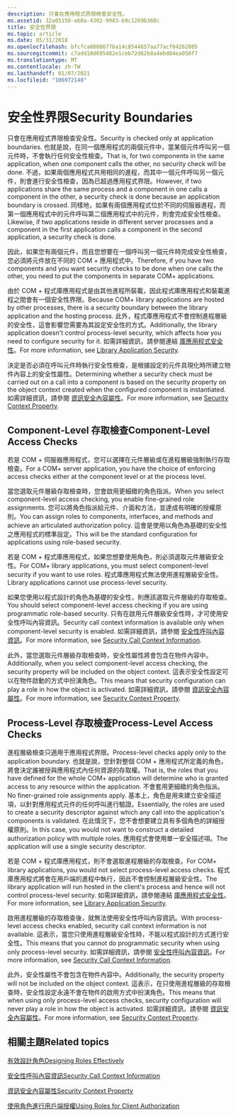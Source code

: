 ```yaml
---
description: 只會在應用程式界限檢查安全性。
ms.assetid: 32a05150-a68a-4302-9983-b9c1269b368c
title: 安全性界限
ms.topic: article
ms.date: 05/31/2018
ms.openlocfilehash: bfcfca8868677ba14c8544657aa77acf04262805
ms.sourcegitcommit: c7add10d695482e1ceb72d62b8a4ebd84ea050f7
ms.translationtype: MT
ms.contentlocale: zh-TW
ms.lasthandoff: 01/07/2021
ms.locfileid: "106972148"
---
```

# <a name="security-boundaries"></a><span data-ttu-id="3c809-103">安全性界限</span><span class="sxs-lookup"><span data-stu-id="3c809-103">Security Boundaries</span></span>

<span data-ttu-id="3c809-104">只會在應用程式界限檢查安全性。</span><span class="sxs-lookup"><span data-stu-id="3c809-104">Security is checked only at application boundaries.</span></span> <span data-ttu-id="3c809-105">也就是說，在同一個應用程式的兩個元件中，當某個元件呼叫另一個元件時，不會執行任何安全性檢查。</span><span class="sxs-lookup"><span data-stu-id="3c809-105">That is, for two components in the same application, when one component calls the other, no security check will be done.</span></span> <span data-ttu-id="3c809-106">不過，如果兩個應用程式共用相同的進程，而其中一個元件呼叫另一個元件，則會進行安全性檢查，因為已超過應用程式界限。</span><span class="sxs-lookup"><span data-stu-id="3c809-106">However, if two applications share the same process and a component in one calls a component in the other, a security check is done because an application boundary is crossed.</span></span> <span data-ttu-id="3c809-107">同樣地，如果有兩個應用程式位於不同的伺服器進程，而第一個應用程式中的元件呼叫第二個應用程式中的元件，則會完成安全性檢查。</span><span class="sxs-lookup"><span data-stu-id="3c809-107">Likewise, if two applications reside in different server processes and a component in the first application calls a component in the second application, a security check is done.</span></span>

<span data-ttu-id="3c809-108">因此，如果您有兩個元件，而且您想要在一個呼叫另一個元件時完成安全性檢查，您必須將元件放在不同的 COM + 應用程式中。</span><span class="sxs-lookup"><span data-stu-id="3c809-108">Therefore, if you have two components and you want security checks to be done when one calls the other, you need to put the components in separate COM+ applications.</span></span>

<span data-ttu-id="3c809-109">由於 COM + 程式庫應用程式是由其他進程所裝載，因此程式庫應用程式和裝載進程之間會有一個安全性界限。</span><span class="sxs-lookup"><span data-stu-id="3c809-109">Because COM+ library applications are hosted by other processes, there is a security boundary between the library application and the hosting process.</span></span> <span data-ttu-id="3c809-110">此外，程式庫應用程式不會控制進程層級的安全性，這會影響您需要為其設定安全性的方式。</span><span class="sxs-lookup"><span data-stu-id="3c809-110">Additionally, the library application doesn't control process-level security, which affects how you need to configure security for it.</span></span> <span data-ttu-id="3c809-111">如需詳細資訊，請參閱連結 [庫應用程式安全性](library-application-security.md)。</span><span class="sxs-lookup"><span data-stu-id="3c809-111">For more information, see [Library Application Security](library-application-security.md).</span></span>

<span data-ttu-id="3c809-112">決定是否必須在呼叫元件時執行安全性檢查，是根據設定的元件具現化時所建立物件內容上的安全性屬性。</span><span class="sxs-lookup"><span data-stu-id="3c809-112">Determining whether a security check must be carried out on a call into a component is based on the security property on the object context created when the configured component is instantiated.</span></span> <span data-ttu-id="3c809-113">如需詳細資訊，請參閱 [資訊安全內容屬性](security-context-property.md)。</span><span class="sxs-lookup"><span data-stu-id="3c809-113">For more information, see [Security Context Property](security-context-property.md).</span></span>

## <a name="component-level-access-checks"></a><span data-ttu-id="3c809-114">Component-Level 存取檢查</span><span class="sxs-lookup"><span data-stu-id="3c809-114">Component-Level Access Checks</span></span>

<span data-ttu-id="3c809-115">若是 COM + 伺服器應用程式，您可以選擇在元件層級或在進程層級強制執行存取檢查。</span><span class="sxs-lookup"><span data-stu-id="3c809-115">For a COM+ server application, you have the choice of enforcing access checks either at the component level or at the process level.</span></span>

<span data-ttu-id="3c809-116">當您選取元件層級存取檢查時，您會啟用更細緻的角色指派。</span><span class="sxs-lookup"><span data-stu-id="3c809-116">When you select component-level access checking, you enable fine-grained role assignments.</span></span> <span data-ttu-id="3c809-117">您可以將角色指派給元件、介面和方法，並達成有明確的授權原則。</span><span class="sxs-lookup"><span data-stu-id="3c809-117">You can assign roles to components, interfaces, and methods and achieve an articulated authorization policy.</span></span> <span data-ttu-id="3c809-118">這會是使用以角色為基礎的安全性之應用程式的標準設定。</span><span class="sxs-lookup"><span data-stu-id="3c809-118">This will be the standard configuration for applications using role-based security.</span></span>

<span data-ttu-id="3c809-119">若是 COM + 程式庫應用程式，如果您想要使用角色，則必須選取元件層級安全性。</span><span class="sxs-lookup"><span data-stu-id="3c809-119">For COM+ library applications, you must select component-level security if you want to use roles.</span></span> <span data-ttu-id="3c809-120">程式庫應用程式無法使用進程層級安全性。</span><span class="sxs-lookup"><span data-stu-id="3c809-120">Library applications cannot use process-level security.</span></span>

<span data-ttu-id="3c809-121">如果您使用以程式設計的角色為基礎的安全性，則應該選取元件層級的存取檢查。</span><span class="sxs-lookup"><span data-stu-id="3c809-121">You should select component-level access checking if you are using programmatic role-based security.</span></span> <span data-ttu-id="3c809-122">只有在啟用元件層級安全性時，才可使用安全性呼叫內容資訊。</span><span class="sxs-lookup"><span data-stu-id="3c809-122">Security call context information is available only when component-level security is enabled.</span></span> <span data-ttu-id="3c809-123">如需詳細資訊，請參閱 [安全性呼叫內容資訊](security-call-context-information.md)。</span><span class="sxs-lookup"><span data-stu-id="3c809-123">For more information, see [Security Call Context Information](security-call-context-information.md).</span></span>

<span data-ttu-id="3c809-124">此外，當您選取元件層級存取檢查時，安全性屬性將會包含在物件內容中。</span><span class="sxs-lookup"><span data-stu-id="3c809-124">Additionally, when you select component-level access checking, the security property will be included on the object context.</span></span> <span data-ttu-id="3c809-125">這表示安全性設定可以在物件啟動的方式中扮演角色。</span><span class="sxs-lookup"><span data-stu-id="3c809-125">This means that security configuration can play a role in how the object is activated.</span></span> <span data-ttu-id="3c809-126">如需詳細資訊，請參閱 [資訊安全內容屬性](security-context-property.md)。</span><span class="sxs-lookup"><span data-stu-id="3c809-126">For more information, see [Security Context Property](security-context-property.md).</span></span>

## <a name="process-level-access-checks"></a><span data-ttu-id="3c809-127">Process-Level 存取檢查</span><span class="sxs-lookup"><span data-stu-id="3c809-127">Process-Level Access Checks</span></span>

<span data-ttu-id="3c809-128">進程層級檢查只適用于應用程式界限。</span><span class="sxs-lookup"><span data-stu-id="3c809-128">Process-level checks apply only to the application boundary.</span></span> <span data-ttu-id="3c809-129">也就是說，您針對整個 COM + 應用程式所定義的角色，將會決定誰被授與應用程式內任何資源的存取權。</span><span class="sxs-lookup"><span data-stu-id="3c809-129">That is, the roles that you have defined for the whole COM+ application will determine who is granted access to any resource within the application.</span></span> <span data-ttu-id="3c809-130">不會套用更細緻的角色指派。</span><span class="sxs-lookup"><span data-stu-id="3c809-130">No finer-grained role assignments apply.</span></span> <span data-ttu-id="3c809-131">基本上，角色是用來建立安全描述項，以針對應用程式元件的任何呼叫進行驗證。</span><span class="sxs-lookup"><span data-stu-id="3c809-131">Essentially, the roles are used to create a security descriptor against which any call into the application's components is validated.</span></span> <span data-ttu-id="3c809-132">在此情況下，您不會想要建立具有多個角色的詳細授權原則。</span><span class="sxs-lookup"><span data-stu-id="3c809-132">In this case, you would not want to construct a detailed authorization policy with multiple roles.</span></span> <span data-ttu-id="3c809-133">應用程式會使用單一安全描述項。</span><span class="sxs-lookup"><span data-stu-id="3c809-133">The application will use a single security descriptor.</span></span>

<span data-ttu-id="3c809-134">若是 COM + 程式庫應用程式，則不會選取進程層級的存取檢查。</span><span class="sxs-lookup"><span data-stu-id="3c809-134">For COM+ library applications, you would not select process-level access checks.</span></span> <span data-ttu-id="3c809-135">程式庫應用程式將會在用戶端的進程中執行，因此不會控制進程層級安全性。</span><span class="sxs-lookup"><span data-stu-id="3c809-135">The library application will run hosted in the client's process and hence will not control process-level security.</span></span> <span data-ttu-id="3c809-136">如需詳細資訊，請參閱連結 [庫應用程式安全性](library-application-security.md)。</span><span class="sxs-lookup"><span data-stu-id="3c809-136">For more information, see [Library Application Security](library-application-security.md).</span></span>

<span data-ttu-id="3c809-137">啟用進程層級的存取檢查後，就無法使用安全性呼叫內容資訊。</span><span class="sxs-lookup"><span data-stu-id="3c809-137">With process-level access checks enabled, security call context information is not available.</span></span> <span data-ttu-id="3c809-138">這表示，當您只使用進程層級安全性時，不能以程式設計的方式進行安全性。</span><span class="sxs-lookup"><span data-stu-id="3c809-138">This means that you cannot do programmatic security when using only process-level security.</span></span> <span data-ttu-id="3c809-139">如需詳細資訊，請參閱 [安全性呼叫內容資訊](security-call-context-information.md)。</span><span class="sxs-lookup"><span data-stu-id="3c809-139">For more information, see [Security Call Context Information](security-call-context-information.md).</span></span>

<span data-ttu-id="3c809-140">此外，安全性屬性不會包含在物件內容中。</span><span class="sxs-lookup"><span data-stu-id="3c809-140">Additionally, the security property will not be included on the object context.</span></span> <span data-ttu-id="3c809-141">這表示，在只使用進程層級的存取檢查時，安全性設定永遠不會在物件的啟用方式中扮演角色。</span><span class="sxs-lookup"><span data-stu-id="3c809-141">This means that when using only process-level access checks, security configuration will never play a role in how the object is activated.</span></span> <span data-ttu-id="3c809-142">如需詳細資訊，請參閱 [資訊安全內容屬性](security-context-property.md)。</span><span class="sxs-lookup"><span data-stu-id="3c809-142">For more information, see [Security Context Property](security-context-property.md).</span></span>

## <a name="related-topics"></a><span data-ttu-id="3c809-143">相關主題</span><span class="sxs-lookup"><span data-stu-id="3c809-143">Related topics</span></span>

<dl> <dt>

[<span data-ttu-id="3c809-144">有效設計角色</span><span class="sxs-lookup"><span data-stu-id="3c809-144">Designing Roles Effectively</span></span>](designing-roles-effectively.md)
</dt> <dt>

[<span data-ttu-id="3c809-145">安全性呼叫內容資訊</span><span class="sxs-lookup"><span data-stu-id="3c809-145">Security Call Context Information</span></span>](security-call-context-information.md)
</dt> <dt>

[<span data-ttu-id="3c809-146">資訊安全內容屬性</span><span class="sxs-lookup"><span data-stu-id="3c809-146">Security Context Property</span></span>](security-context-property.md)
</dt> <dt>

[<span data-ttu-id="3c809-147">使用角色進行用戶端授權</span><span class="sxs-lookup"><span data-stu-id="3c809-147">Using Roles for Client Authorization</span></span>](using-roles-for-client-authorization.md)
</dt> </dl>

 

 



